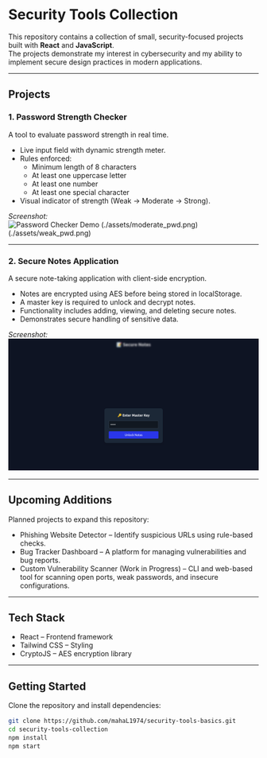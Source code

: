 # Security Tools Collection

This repository contains a collection of small, security-focused projects built with **React** and **JavaScript**.  
The projects demonstrate my interest in cybersecurity and my ability to implement secure design practices in modern applications.

---

## Projects

### 1. Password Strength Checker

A tool to evaluate password strength in real time.

- Live input field with dynamic strength meter.
- Rules enforced:
  - Minimum length of 8 characters
  - At least one uppercase letter
  - At least one number
  - At least one special character
- Visual indicator of strength (Weak → Moderate → Strong).

_Screenshot:_  
![Password Checker Demo](./assets/strong_pwd.png.png) (./assets/moderate_pwd.png) (./assets/weak_pwd.png)

---

### 2. Secure Notes Application

A secure note-taking application with client-side encryption.

- Notes are encrypted using AES before being stored in localStorage.
- A master key is required to unlock and decrypt notes.
- Functionality includes adding, viewing, and deleting secure notes.
- Demonstrates secure handling of sensitive data.

_Screenshot:_  
![Secure Notes Demo](./assets/master_key_auth.png)

---

## Upcoming Additions

Planned projects to expand this repository:

- Phishing Website Detector – Identify suspicious URLs using rule-based checks.
- Bug Tracker Dashboard – A platform for managing vulnerabilities and bug reports.
- Custom Vulnerability Scanner (Work in Progress) – CLI and web-based tool for scanning open ports, weak passwords, and insecure configurations.

---

## Tech Stack

- React – Frontend framework
- Tailwind CSS – Styling
- CryptoJS – AES encryption library

---

## Getting Started

Clone the repository and install dependencies:

```bash
git clone https://github.com/mahaL1974/security-tools-basics.git
cd security-tools-collection
npm install
npm start
```
